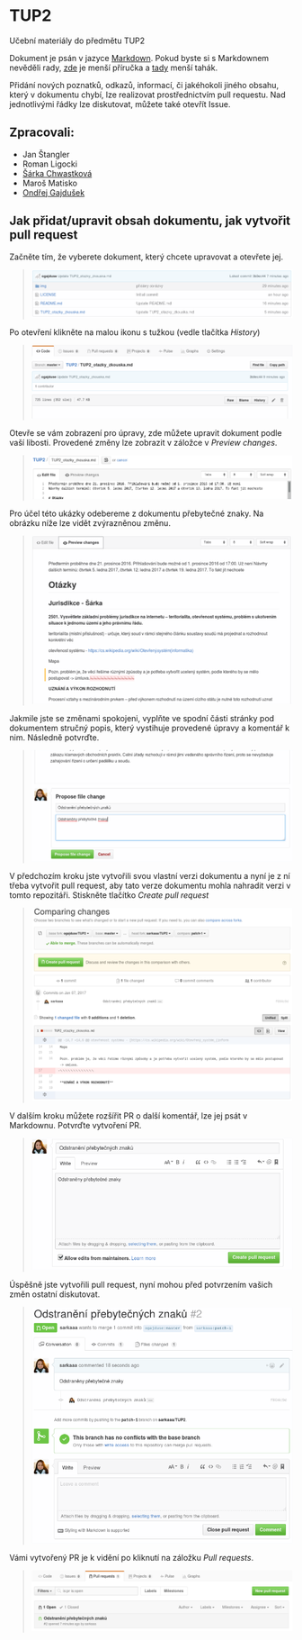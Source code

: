 # TUP2
Učební materiály do předmětu TUP2

Dokument je psán v jazyce [Markdown](https://cs.wikipedia.org/wiki/Markdown). Pokud byste si s Markdownem nevěděli rady, [zde](https://guides.github.com/features/mastering-markdown/) je menší příručka a [tady](https://github.com/adam-p/markdown-here/wiki/Markdown-Cheatsheet) menší tahák.

Přidání nových poznatků, odkazů, informací, či jakéhokoli jiného obsahu, který v dokumentu chybí, lze realizovat prostřednictvím pull requestu. Nad jednotlivými řádky lze diskutovat, můžete také otevřít Issue.

## Zpracovali:
* Jan Štangler
* Roman Ligocki
* [Šárka Chwastková](https://github.com/sarkaaa)
* Maroš Matisko
* [Ondřej Gajdušek](https://github.com/ogajduse)

## Jak přidat/upravit obsah dokumentu, jak vytvořit pull request
Začněte tím, že vyberete dokument, který chcete upravovat a otevřete jej.
> ![pohled na obsah repozitáře](img/readme/1_pohled_na_repo.png)

Po otevření klikněte na malou ikonu s tužkou (vedle tlačítka *History*)
> ![pohled na hlavičku nad dokumentem při prohlížení dokumentu](img/readme/2_hlavicka_pri_prohlizeni.png)

Otevře se vám zobrazení pro úpravy, zde můžete upravit dokument podle vaší libosti. Provedené změny lze zobrazit v záložce v *Preview changes*.
> ![pohled na hlavičku nad dokumentem při úpravě dokumentu](img/readme/3_hlavicka_pri_uprave.png)

Pro účel této ukázky odebereme z dokumentu přebytečné znaky. Na obrázku níže lze vidět zvýrazněnou změnu.
> ![zobrazení rozdílů úpravy](img/readme/4_zobrazeni_zmen.png)

Jakmile jste se změnami spokojeni, vyplňte ve spodní části stránky pod dokumentem stručný popis, který vystihuje provedené úpravy a komentář k nim. Následně potvrďte.
> ![pojmenování provedených změn](img/readme/5_pojmenovani_zmen.png)

V předchozím kroku jste vytvořili svou vlastní verzi dokumentu a nyní je z ní třeba vytvořit pull request, aby tato verze dokumentu mohla nahradit verzi v tomto repozitáři. Stiskněte tlačítko *Create pull request*
> ![porovnání změn před vytvořením PR](img/readme/6_porovnani_zmen.png)

V dalším kroku můžete rozšířit PR o další komentář, lze jej psát v Markdownu. Potvrďte vytvoření PR.
> ![potvrzení PR](img/readme/7_tvorba_PR.png)

Úspěšně jste vytvořili pull request, nyní mohou před potvrzením vašich změn ostatní diskutovat.
> ![náhled na vytvořený PR](img/readme/8_nahled_PR.png)

Vámi vytvořený PR je k vidění po kliknutí na záložku *Pull requests*.
> ![seznam PR](img/readme/9_seznam_PR.png)
